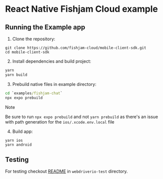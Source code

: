 # React Native Fishjam Cloud example

## Running the Example app

1. Clone the repository:

```
git clone https://github.com/fishjam-cloud/mobile-client-sdk.git
cd mobile-client-sdk
```

2. Install dependencies and build project:

```cmd
yarn
yarn build
```

3. Prebuild native files in example directory:

```cmd
cd `examples/fishjam-chat`
npx expo prebuild
```

> [!NOTE]
> Be sure to run `npx expo prebuild` and not `yarn prebuild` as there's an issue with path generation for the `ios/.xcode.env.local` file

4. Build app:

```
yarn ios
yarn android
```

## Testing

For testing checkout [README](../webdriverio-test/readme.md) in `webdriverio-test` directory.
